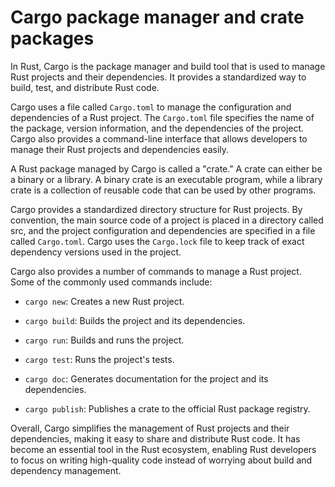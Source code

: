 # Cargo package manager and crate packages

In Rust, Cargo is the package manager and build tool that is used to manage Rust projects and their dependencies. It provides a standardized way to build, test, and distribute Rust code.

Cargo uses a file called `Cargo.toml` to manage the configuration and dependencies of a Rust project. The `Cargo.toml` file specifies the name of the package, version information, and the dependencies of the project. Cargo also provides a command-line interface that allows developers to manage their Rust projects and dependencies easily.

A Rust package managed by Cargo is called a "crate." A crate can either be a binary or a library. A binary crate is an executable program, while a library crate is a collection of reusable code that can be used by other programs.

Cargo provides a standardized directory structure for Rust projects. By convention, the main source code of a project is placed in a directory called src, and the project configuration and dependencies are specified in a file called `Cargo.toml`. Cargo uses the `Cargo.lock` file to keep track of exact dependency versions used in the project.

Cargo also provides a number of commands to manage a Rust project. Some of the commonly used commands include:

* `cargo new`: Creates a new Rust project.

* `cargo build`: Builds the project and its dependencies.
    
* `cargo run`: Builds and runs the project.
    
* `cargo test`: Runs the project's tests.
    
* `cargo doc`: Generates documentation for the project and its dependencies.

* `cargo publish`: Publishes a crate to the official Rust package registry.

Overall, Cargo simplifies the management of Rust projects and their dependencies, making it easy to share and distribute Rust code. It has become an essential tool in the Rust ecosystem, enabling Rust developers to focus on writing high-quality code instead of worrying about build and dependency management.
